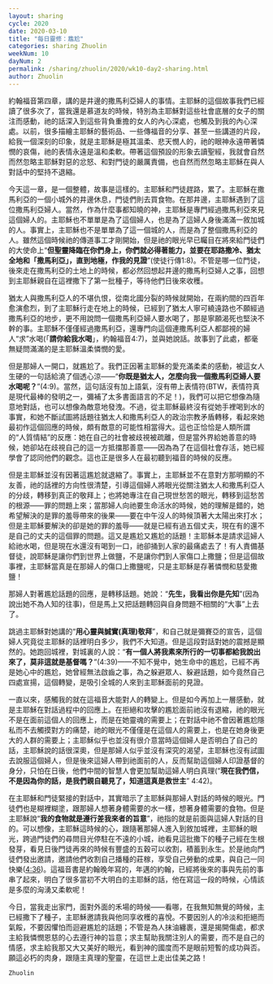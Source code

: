 ```yaml
---
layout: sharing
cycle: 2020
date: 2020-03-10
title: "每日靈修：尷尬"
categories: sharing Zhuolin
weekNum: 10
dayNum: 2
permalink: /sharing/zhuolin/2020/wk10-day2-sharing.html
author: Zhuolin
---
```


約翰福音第四章，講的是井邊的撒馬利亞婦人的事情。主耶穌的這個故事我們已經讀了很多次了，當我還是慕道友的時候，特別為主耶穌對這些社會底層的女子的關注而感動，祂的話深入到這些背負重擔的女人的內心深處，也觸及到我的內心深處。以前，很多描繪主耶穌的藝術品、一些傳福音的分享、甚至一些講道的片段，給我一個深刻的印象，就是主耶穌是極其溫柔、悲天憫人的，祂的眼神永遠帶著憐憫的哀傷，祂的表情永遠是溫和柔軟。帶著這個預設的形象去讀聖經，我就會自然而然忽略主耶穌對惡的忿怒、和對門徒的嚴厲責備，也自然而然忽略主耶穌在與人對話中的堅持不退縮。  

今天這一章，是一個整體，故事是這樣的。主耶穌和門徒趕路，累了。主耶穌在撒馬利亞的一個小城外的井邊休息，門徒們則去買食物。在那井邊，主耶穌遇到了這位撒馬利亞婦人。當然，作為什麼事都知曉的神，主耶穌是專門經過撒馬利亞來見這個婦人的。主耶穌也不單單是為了這個婦人，也是為了這婦人身後滿滿一敘加城的人。事實上，主耶穌也不是單單為了這一個城的人，而是為了整個撒馬利亞的人。雖然這個時候祂的傳道事工才剛開始，但是祂的眼光早已矚目在將來給門徒們的大使命上“**但聖靈降臨在你們身上，你們就必得著能力，並要在耶路撒冷、猶太全地和「撒馬利亞」，直到地極，作我的見證**”(使徒行傳1:8)。不管是哪一位門徒，後來走在撒馬利亞的土地上的時候，都必然回想起井邊的撒馬利亞婦人之事，回想到主耶穌親自在這裡撒下了第一批種子，等待他們日後來收穫。  

猶太人與撒馬利亞人的不堪仇恨，從南北國分裂的時候就開始，在兩約間的四百年愈演愈烈，到了主耶穌行走在地上的時候，已經到了猶太人寧可繞遠路也不願經過撒馬利亞的地步，更不用說問一個撒馬利亞婦人要水喝了，那是寧願渴死也堅決不幹的事。主耶穌不僅僅經過撒馬利亞，還專門向這個連撒馬利亞人都鄙視的婦人“求”水喝(「**請你給我水喝**」，約翰福音4:7)，並與她說話。故事到了此處，都毫無疑問滿滿的是主耶穌溫柔憐憫的愛。  

但是那婦人一開口，就尷尬了。我們正因著主耶穌的愛充滿柔柔的感動，被這女人生硬的一句話給澆了個透心涼——“**你既是猶太人，怎麼向我一個撒馬利亞婦人要水喝呢？**”(4:9)。當然，這句話沒有加上語氣，沒有帶上表情符(BTW，表情符真是現代最棒的發明之一，彌補了太多書面語言的不足！)，我們可以把它想像為隨意地對話，也可以想像為敵意地發洩。不過，從主耶穌最終沒有從她手裡喝到水的事實，和她不斷試圖將話題往猶太人和撒馬利亞人的政治宗教矛盾轉移，看起來她最初作這個回應的時候，頗有敵意的可能性相當得大。這也正恰恰是人類所謂的“人質情結”的反應：她在自己的社會被歧視被疏離，但是當外界給她善意的時候，她卻站在歧視自己的這一方抵擋那善意——因為為了在這個社會存活，她已經學會了認同他們的觀念。這也正是很多人在最初聽到福音的時候的反應。  

但是主耶穌並沒有因著這尷尬就退縮了。事實上，主耶穌並不在意對方那明顯的不友善，祂的話裡的方向性很清楚，引導這個婦人將眼光從關注猶太人和撒馬利亞人的分歧，轉移到真正的敬拜上；也將她專注在自己現世愁苦的眼光，轉移到這愁苦的根源——罪的問題上來；當那婦人向祂要生命活水的時候，她的理解是錯的，她希望解決的是罪的羞辱帶來的後果——要在中午沒人的時候頂著大太陽出來打水；但是主耶穌要解決的卻是她的罪的羞辱——就是已經有過五個丈夫，現在有的還不是自己的丈夫的這個罪的問題。這又是尷尬又尷尬的話題！主耶穌本是請求這婦人給祂水喝，但是現在水還沒有喝到一口，祂卻捅到人家的最痛處去了！有人責備基督徒，說耶穌是讓你們到世界上做鹽，不是讓你們到人家傷口上撒鹽；但是這個故事裡，主耶穌當真是在那婦人的傷口上撒鹽呢，只是主耶穌是存著憐憫和慈愛撒鹽！  

那婦人對著尷尬話題的回應，是轉移話題。她說：“**先生，我看出你是先知**”(因為說出她不為人知的往事)，但是馬上又把話題轉回與自身問題不相關的“大事”上去了。  

跳過主耶穌對她講的“**用心靈與誠實(真理)敬拜**”，和自己就是彌賽亞的宣告，這個婦人究竟從主耶穌的話裡明白多少，我們不大知道。但是這段對話對她的震撼是顯然的。她跑回城裡，對城裏的人說：“**有一個人將我素來所行的一切事都給我說出來了，莫非這就是基督嗎？**”(4:39)——不知不覺中，她生命中的尷尬，已經不再是她心中的尷尬，她曾經無法啟齒之事，為之躲避眾人、躲避話題，如今竟然自己四處宣揚，這個轉變，是吸引全城的人來到主耶穌面前的見證。  

一直以來，感觸我的就在這福音大能對人的轉變上。但是如今再加上一層感動，就是主耶穌在對話過程中的回應上。在拒絕和攻擊的尷尬面前祂沒有退縮，祂的眼光不是在面前這個人的回應上，而是在她靈魂的需要上；在對話中祂不會因著尷尬隱私而不去觸摸對方的痛楚，祂的眼光不僅僅是在這個人的需要上，也是在她身後更大的人群的需要上；主耶穌似乎也並沒有很介意當時這個婦人是否明白了自己的話，主耶穌說的話很深奧，但是那婦人似乎並沒有深究的渴望，主耶穌也沒有試圖去說服這個婦人，但是後來這婦人帶到祂面前的人，反而幫助這個婦人印證基督的身分，只怕在日後，他們中間的智慧人會更加幫助這婦人明白真理(“**現在我們信，不是因為你的話，是我們親自聽見了，知道這真是救世主**” 4:42)。  

在主耶穌和門徒緊接的對話中，其實暗示了主耶穌與那婦人對話的時候的眼光。門徒們也是糊裡糊塗，跟那婦人想著身體需要的水一樣，想著身體需要的食物。但是主耶穌說“**我的食物就是遵行差我來者的旨意**”，祂指的就是前面與這婦人對話的目的。可以想像，主耶穌這時候的心，跟隨著那婦人進入到敘加城裡，主耶穌的眼光，跨過門徒們的尋問目光停駐在不遠的小城，祂看見這批撒下的種子己經在生根發芽，看見日後門徒再來的時候有豐盛的五穀可以收割，積蓄到永生。於是祂向門徒們發出邀請，邀請他們收割自己播種的莊稼，享受自己勞動的成果，與自己一同快樂([4:36](https://www.biblegateway.com/quicksearch/?quicksearch=約翰福音4%3A36&qs_version=CUVMPT))。這福音書是約翰晚年寫的，年邁的約翰，已經將後來的事與先前的事串了起來，明白了很多當初不大明白的主耶穌的話，他在寫這一段的時候，心情該是多麼的洶湧又柔軟呢！  

今日，當我走出家門，面對外面的禾場的時候——看哪，在我無知無覺的時候，主已經撒下了種子，主耶穌邀請我與他同享收穫的喜悅。不要因別人的冷淡和拒絕而氣餒，不要因懼怕而迴避尷尬的話題；不管是為人抹油纏裹，還是揭開傷處，都求主給我憐憫恩慈的心去遵行神的旨意；求主幫助我關注別人的需要，而不是自己的情感，求主給我那又大又美好的眼光，看到神的國度而不是眼前短暫的成功與否。願這必朽的肉身，跟隨主真理的聖靈，在這世上走出佳美之路！  

`Zhuolin`  
